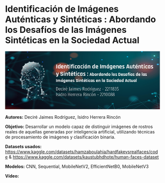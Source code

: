 # Identificación de Imágenes Auténticas y Sintéticas : Abordando los Desafíos de las Imágenes Sintéticas en la Sociedad Actual

![banner](banner.png)

**Autores:**
Deciré Jaimes Rodríguez, Isidro Herrera Rincón

**Objetivo:** 
Desarrollar un modelo capaz de distinguir imágenes de rostros reales de aquellas generadas por inteligencia artificial, utilizando técnicas de procesamiento de imágenes y clasificación binaria.

**Datasets usados:** https://www.kaggle.com/datasets/hamzaboulahia/hardfakevsrealfaces/code & https://www.kaggle.com/datasets/kaustubhdhote/human-faces-dataset

**Modelos:** CNN, Sequential, MobileNetV2, EfficientNetB0, MobileNetV3

**Vídeo:** 
